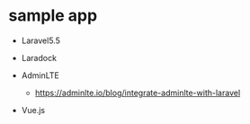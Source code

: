 # sample app
- Laravel5.5

- Laradock

- AdminLTE
  - https://adminlte.io/blog/integrate-adminlte-with-laravel

- Vue.js